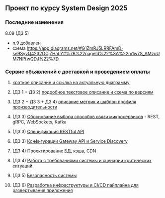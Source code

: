## Проект по курсу System Design 2025
### Последние изменения
8.09 (ДЗ 5)
- п.9 добавлен
- схема https://app.diagrams.net/#G1ZmRJ5LRRFAmD-se9SyyQ4232OCjZHaLY#%7B%22pageId%22%3A%22m1w7S_AMzuUM7NPfwQDJ%22%7D
### Сервис объявлений с доставкой и проведением оплаты
1. [краткое описание и ссылка на актуальную диаграмму](main-project-system-design.md)
2. (ДЗ 1 + ДЗ 2) [подробное текстовое описание и схема по версиям](details-description.md)
3. (ДЗ 2 + ДЗ 3 + ДЗ 4) [описание метрик и шаблон профиля производительности](metrics-profile-template.md)

4. (ДЗ 3) [Обоснование выбора способов связи микросервисов](network-realisation.md) - REST, gRPC, WebSockets, Kafka
5. (ДЗ 3) [Спецификация RESTful API](restful-spec-order-service.yml) 
6. (ДЗ 3) [Конфигурации Gateway API и Service Discovery](service-discovery-and-gateway.md)
   
7. (ДЗ 4) [Проектирование БД, кэша, CDN](data-base-and-cache-architecture.md)
8. (ДЗ 4) [Работа с требованиями системы и сценарии критических ситуаций](system-requirements-and-scenarios.md) 

9. (ДЗ 5) [Безопасность системы](security-architecture.md)

10. (ДЗ 6) [Разработка инфраструктуры и CI/CD пайплайна для развертывания приложения](iac-cicd-pipeline.md)